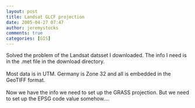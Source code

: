 ```yaml
---
layout: post
title: Landsat GLCF projection
date: 2005-04-27 07:47
author: jeremystocks
comments: true
categories: [GIS]
---
```

Solved the problem of the Landsat datsset I downloaded. The info I need is in the .met file in the download directory.<br /><br />Most data is in UTM. Germany is Zone 32 and all is embedded in the GeoTIFF format.<br /><br />Now we have the info we need to set up the GRASS projection. But we need to set up the EPSG code value somehow....
